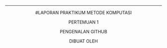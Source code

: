 ---
<p align="center">
#LAPORAN PRAKTIKUM METODE KOMPUTASI
<p> 

<p align="center">
PERTEMUAN 1   
<p>

<p align="center">
PENGENALAN GITHUB
<p>




<p align="center">
DIBUAT OLEH  
<p>
